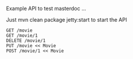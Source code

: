 Example API to test masterdoc ...

Just mvn clean package jetty:start to start the API

```
GET /movie
GET /movie/1
DELETE /movie/1
PUT /movie << Movie
POST /movie/1 << Movie
```